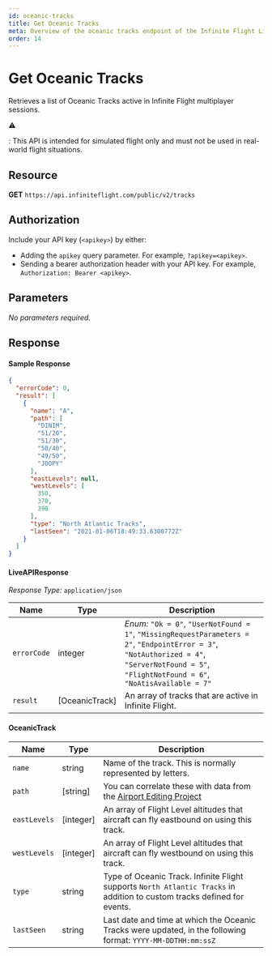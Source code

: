 ```yaml
---
id: oceanic-tracks
title: Get Oceanic Tracks
meta: Overview of the oceanic tracks endpoint of the Infinite Flight Live API
order: 14
---
```


# Get Oceanic Tracks

Retrieves a list of Oceanic Tracks active in Infinite Flight multiplayer sessions.

⚠️

: This API is intended for simulated flight only and must not be used in real-world flight situations.

## Resource

**GET** `https://api.infiniteflight.com/public/v2/tracks`

## Authorization

Include your API key (`<apikey>`) by either:

- Adding the `apikey` query parameter. For example, `?apikey=<apikey>`.
- Sending a bearer authorization header with your API key. For example, `Authorization: Bearer <apikey>`.

## Parameters

*No parameters required.*

## Response

#### Sample Response

```json
{
  "errorCode": 0,
  "result": [
    {
      "name": "A",
      "path": [
        "DINIM",
        "51/20",
        "51/30",
        "50/40",
        "49/50",
        "JOOPY"
      ],
      "eastLevels": null,
      "westLevels": [
        350,
        370,
        390
      ],
      "type": "North Atlantic Tracks",
      "lastSeen": "2021-01-06T18:49:33.6300772Z"
    }
  ]
}
```

#### LiveAPIResponse

*Response Type:* `application/json`

| Name        | Type           | Description                                                  |
| ----------- | -------------- | ------------------------------------------------------------ |
| `errorCode` | integer        | _Enum:_ `"Ok = 0"`, `"UserNotFound = 1"`, `"MissingRequestParameters = 2"`, `"EndpointError = 3"`, `"NotAuthorized = 4"`, `"ServerNotFound = 5"`, `"FlightNotFound = 6"`, `"NoAtisAvailable = 7"` |
| `result`    | [OceanicTrack] | An array of tracks that are active in Infinite Flight.       |

#### OceanicTrack

| Name         | Type      | Description                                                  |
| ------------ | --------- | ------------------------------------------------------------ |
| `name`       | string    | Name of the track. This is normally represented by letters.  |
| `path`       | [string]  | You can correlate these with data from the [Airport Editing Project](https://github.com/infiniteflightairportediting/) |
| `eastLevels` | [integer] | An array of Flight Level altitudes that aircraft can fly eastbound on using this track. |
| `westLevels` | [integer] | An array of Flight Level altitudes that aircraft can fly westbound on using this track. |
| `type`       | string    | Type of Oceanic Track. Infinite Flight supports `North Atlantic Tracks` in addition to custom tracks defined for events. |
| `lastSeen`   | string    | Last date and time at which the Oceanic Tracks were updated, in the following format: `YYYY-MM-DDTHH:mm:ssZ` |

